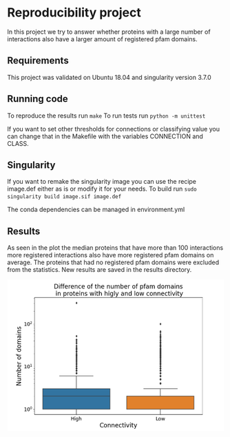 # Reproducibility project
In this project we try to answer whether proteins with a large number of interactions also have a larger amount of registered pfam domains.

## Requirements

This project was validated on Ubuntu 18.04 and singularity version 3.7.0

## Running code

To reproduce the results run  `make` 
To run tests run `python -m unittest`

If you want to set other thresholds for connections or classifying value you can change that in the Makefile with the variables CONNECTION and CLASS.  

## Singularity 

If you want to remake the singularity image you can use the recipe image.def either as is or modify it for your needs. To build run 
` sudo singularity build image.sif image.def `

The conda dependencies can be managed in environment.yml

## Results
As seen in the plot the median proteins that have more than 100 interactions more registered interactions also have more registered pfam domains on average.
The proteins that had no registered pfam domains were excluded from the statistics.
New results are saved in the results directory.

![alt text](boxplot.png "Boxplot")
